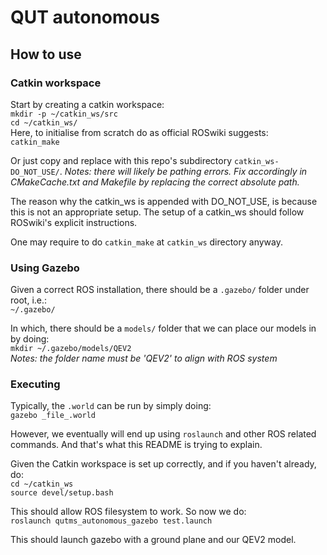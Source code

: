 # QUT autonomous

## How to use
### Catkin workspace
Start by creating a catkin workspace:   
```mkdir -p ~/catkin_ws/src```   
```cd ~/catkin_ws/```   
Here, to initialise from scratch do as official ROSwiki suggests:    
```catkin_make```    

Or just copy and replace with this repo's subdirectory `catkin_ws-DO_NOT_USE/`.
_Notes: there will likely be pathing errors. Fix accordingly in CMakeCache.txt and Makefile by replacing the correct absolute path._ 

The reason why the catkin_ws is appended with DO_NOT_USE, is because this is not an appropriate setup. 
The setup of a catkin_ws should follow ROSwiki's explicit instructions.    

One may require to do `catkin_make` at `catkin_ws` directory anyway.

### Using Gazebo
Given a correct ROS installation, there should be a `.gazebo/` folder under root, i.e.:   
```~/.gazebo/```

In which, there should be a `models/` folder that we can place our models in by doing:   
```mkdir ~/.gazebo/models/QEV2```   
_Notes: the folder name must be 'QEV2' to align with ROS system_


### Executing 
Typically, the `.world` can be run by simply doing:    
```gazebo _file_.world```

However, we eventually will end up using `roslaunch` and other ROS related commands. And that's what this README is trying to explain. 

Given the Catkin workspace is set up correctly, and if you haven't already, do:   
```cd ~/catkin_ws```   
```source devel/setup.bash```   

This should allow ROS filesystem to work. 
So now we do:  
```roslaunch qutms_autonomous_gazebo test.launch```

This should launch gazebo with a ground plane and our QEV2 model.





































